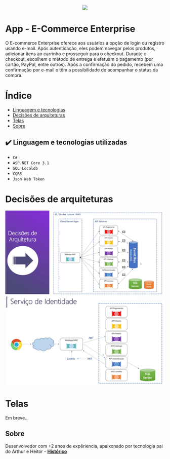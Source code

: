 <p align="center">
<img loading="lazy" src="http://img.shields.io/static/v1?label=STATUS&message=EM%20DESENVOLVIMENTO&color=GREEN&style=for-the-badge"/>
</p>

# App - E-Commerce Enterprise
O E-commerce Enterprise oferece aos usuários a opção de login ou registro usando e-mail. Após autenticação, eles podem navegar pelos produtos, adicionar itens ao carrinho e prosseguir para o checkout. Durante o checkout, escolhem o método de entrega e efetuam o pagamento (por cartão, PayPal, entre outros). Após a confirmação do pedido, recebem uma confirmação por e-mail e têm a possibilidade de acompanhar o status da compra.

# Índice 

* [Linguagem e tecnologias](#liguagem-tecnologias)
* [Decisões de arquiteturas](#decissoes)
* [Telas](#telas)
* [Sobre](#sobre)

<div id='liguagem-tecnologias'/>
  
## ✔️ Linguagem e tecnologias utilizadas

- ``C#``
- ``ASP.NET Core 3.1``
- ``SQL Localdb``
- ``CQRS``
- ``Json Web Token``

<div id='decissoes'/> 
  
# Decisões de arquiteturas
![Tela](https://github.com/Wesley-Silva/ECommerceEnterprise/blob/main/src/web/ECE.WebApp.MVC/wwwroot/images/Arquitetura.jpg)
![Tela](https://github.com/Wesley-Silva/ECommerceEnterprise/blob/main/src/web/ECE.WebApp.MVC/wwwroot/images/fluxo-autenticacao-webapp.jpg)

<div id='telas'/> 
  
# Telas
Em breve...

<div id='sobre'/>  
  
## Sobre

Desenvolvedor com +2 anos de expêriencia, apaixonado por tecnologia pai do Arthur e Heitor - 
**[Histórico](https://wesleysilva.netlify.app/?target=_blank)**
